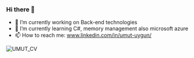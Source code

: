 ### Hi there 👋

- 🔭 I’m currently working on Back-end technologies
- 🌱 I’m currently learning C#, memory management also microsoft azure
- 📫 How to reach me: www.linkedin.com/in/umut-uygun/


![UMUT_CV](https://github.com/OkcuYazilimci/OkcuYazilimci/assets/113436899/4650a3b8-ffa2-4959-8556-60d3f7fac5a8)
